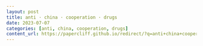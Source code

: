 ```yaml
---
layout: post
title: anti · china · cooperation · drugs
date: 2023-07-07
categories: [anti, china, cooperation, drugs]
content_url: https://papercliff.github.io/redirect/?q=anti+china+cooperation+drugs&tbs=cdr:1,cd_min:7/6/2023,cd_max:7/8/2023
---
```

